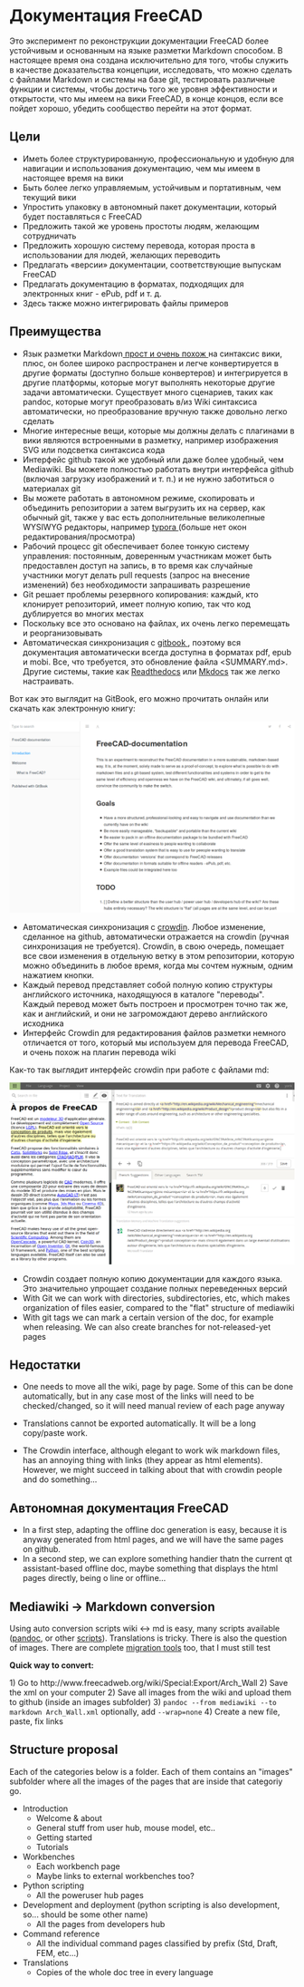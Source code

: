 # Документация FreeCAD

Это эксперимент по реконструкции документации FreeCAD более устойчивым и основанным на языке разметки Markdown способом. В настоящее время она создана исключительно для того, чтобы служить в качестве доказательства концепции, исследовать, что можно сделать с файлами Markdown и системы на базе git, тестировать различные функции и системы, чтобы достичь того же уровня эффективности и открытости, что мы имеем на вики FreeCAD, в конце концов, если все пойдет хорошо, убедить сообщество перейти на этот формат.

## Цели

* Иметь более структурированную, профессиональную и удобную для навигации и использования документацию, чем мы имеем в настоящее время на вики
* Быть более легко управляемым, устойчивым и портативным, чем текущий вики
* Упростить упаковку в автономный пакет документации, который будет поставляться с FreeCAD
* Предложить такой же уровень простоты людям, желающим сотрудничать
* Предложить хорошую систему перевода, которая проста в использовании для людей, желающих переводить
* Предлагать «версии» документации, соответствующие выпускам FreeCAD
* Предлагать документацию в форматах, подходящих для электронных книг - ePub, pdf и т. д.
* Здесь также можно интегрировать файлы примеров

## Преимущества

* Язык разметки Markdown[ прост и очень похож ](https://github.com/adam-p/markdown-here/wiki/Markdown-Cheatsheet) на синтаксис вики, плюс, он более широко распространен и легче конвертируется в другие форматы (доступно больше конвертеров) и интегрируется в другие платформы, которые могут выполнять некоторые другие задачи автоматически. Существует много сценариев, таких как pandoc, которые могут преобразовать в/из Wiki синтаксиса автоматически, но преобразование вручную также довольно легко сделать
* Многие интересные вещи, которые мы должны делать с плагинами в вики являются встроенными в разметку, например изображения SVG или подсветка синтаксиса кода
* Интерфейс github такой же удобный или даже более удобный, чем Mediawiki. Вы можете полностью работать внутри интерфейса github (включая загрузку изображений и т. п.) и не нужно заботиться о материалах git
* Вы можете работать в автономном режиме, скопировать и объединить репозитории а затем выгрузить их на сервер, как обычный git, также у вас есть дополнительные великолепные WYSIWYG редакторы, например [ typora ](https://typora.io) (больше нет окон редактирования/просмотра)
* Рабочий процесс git обеспечивает более тонкую систему управления: постоянным, доверенным участникам может быть предоставлен доступ на запись, в то время как случайные участники могут делать pull requests (запрос на внесение изменений) без необходимости запрашивать разрешение
* Git решает проблемы резервного копирования: каждый, кто клонирует репозиторий, имеет полную копию, так что код дублируется во многих местах
* Поскольку все это основано на файлах, их очень легко перемещать и реорганизовывать
* Автоматическая синхронизация с [ gitbook ](https://legacy.gitbook.com/book/yorikvanhavre/freecad-documentation), поэтому вся документация автоматически всегда доступна в форматах pdf, epub и mobi. Все, что требуется, это обновление файла <SUMMARY.md>. Другие системы, такие как [Readthedocs](https://readthedocs.org/projects/freecad-documentation/) или [Mkdocs](http://www.mkdocs.org/) так же легко настраивать.

Вот как это выглядит на GitBook, его можно прочитать онлайн или скачать как электронную книгу:

![](images/gitbook.png)

* Автоматическая синхронизация с [crowdin](https://crowdin.com/project/freecad-documentation). Любое изменение, сделанное на github, автоматически отражается на crowdin (ручная синхронизация не требуется). Crowdin, в свою очередь, помещает все свои изменения в отдельную ветку в этом репозитории, которую можно объединить в любое время, когда мы сочтем нужным, одним нажатием кнопки. 
* Каждый перевод представляет собой полную копию структуры английского источника, находящуюся в каталоге "переводы". Каждый перевод может быть построен и просмотрен точно так же, как и английский, и они не загромождают дерево английского исходника
* Интерфейс Crowdin для редактирования файлов разметки немного отличается от того, который мы используем для перевода FreeCAD, и очень похож на плагин перевода wiki

Как-то так выглядит интерфейс crowdin при работе с файлами md:

![](images/crowdin.png)

* Crowdin создает полную копию документации для каждого языка. Это значительно упрощает создание полных переведенных версий
* With Git we can work with directories, subdirectories, etc, which makes organization of files easier, compared to the "flat" structure of mediawiki
* With git tags we can mark a certain version of the doc, for example when releasing. We can also create branches for not-released-yet pages

## Недостатки

* One needs to move all the wiki, page by page. Some of this can be done automatically, but in any case most of the links will need to be checked/changed, so it will need manual review of each page anyway
* Translations cannot be exported automatically. It will be a long copy/paste work.
* The Crowdin interface, although elegant to work wik markdown files, has an annoying thing with links (they appear as <a> html elements). However, we might succeed in talking about that with crowdin people and do something...</li> </ul> 
  
  <h2>
    Автономная документация FreeCAD
  </h2>
  
  <ul>
    <li>
      In a first step, adapting the offline doc generation is easy, because it is anyway generated from html pages, and we will have the same pages on github.
    </li>
    <li>
      In a second step, we can explore something handier thatn the current qt assistant-based offline doc, maybe something that displays the html pages directly, being o line or offline...
    </li>
  </ul>
  
  <h2>
    Mediawiki -> Markdown conversion
  </h2>
  
  <p>
    Using auto conversion scripts wiki <-> md is easy, many scripts available (<a href="http://pandoc.org/">pandoc</a>, or other <a href="https://github.com/Gozala/markdown-wiki">scripts</a>). Translations is tricky. There is also the question of images. There are complete <a href="https://github.com/philipashlock/mediawiki-to-markdown">migration tools</a> too, that I must still test
  </p>
  
  <p>
    <strong>Quick way to convert:</strong>
  </p>
  
  <p>
    1) Go to http://www.freecadweb.org/wiki/Special:Export/Arch_Wall 2) Save the xml on your computer 2) Save all images from the wiki and upload them to github (inside an images subfolder) 3) <code>pandoc --from mediawiki --to markdown Arch_Wall.xml</code> optionally, add <code>--wrap=none</code> 4) Create a new file, paste, fix links
  </p>
  
  <h2>
    Structure proposal
  </h2>
  
  <p>
    Each of the categories below is a folder. Each of them contains an "images" subfolder where all the images of the pages that are inside that categoriy go.
  </p>
  
  <ul>
    <li>
      Introduction <ul>
        <li>
          Welcome & about
        </li>
        <li>
          General stuff from user hub, mouse model, etc..
        </li>
        <li>
          Getting started
        </li>
        <li>
          Tutorials
        </li>
      </ul>
    </li>
    <li>
      Workbenches <ul>
        <li>
          Each workbench page
        </li>
        <li>
          Maybe links to external workbenches too?
        </li>
      </ul>
    </li>
    <li>
      Python scripting <ul>
        <li>
          All the poweruser hub pages
        </li>
      </ul>
    </li>
    <li>
      Development and deployment (python scripting is also development, so... should be some other name) <ul>
        <li>
          All the pages from developers hub
        </li>
      </ul>
    </li>
    <li>
      Command reference <ul>
        <li>
          All the individual command pages classified by prefix (Std, Draft, FEM, etc...)
        </li>
      </ul>
    </li>
    <li>
      Translations <ul>
        <li>
          Copies of the whole doc tree in every language
        </li>
      </ul>
    </li>
  </ul>